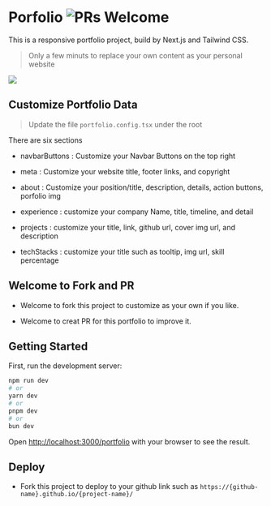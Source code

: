 # Porfolio ![PRs Welcome](https://img.shields.io/badge/PRs-welcome-green.svg)

This is a responsive portfolio project, build by Next.js and Tailwind CSS.

> Only a few minuts to replace your own content as your personal website

[<img src="https://baskvava.github.io/portfolio/portfolio-3.png">](https://baskvava.github.io/portfolio/)

## Customize Portfolio Data

> Update the file `portfolio.config.tsx` under the root

There are six sections

- navbarButtons : Customize your Navbar Buttons on the top right

- meta : Customize your website title, footer links, and copyright

- about : Customize your position/title, description, details, action buttons, porfolio img

- experience : customize your company Name, title, timeline, and detail

- projects : customize your title, link, github url, cover img url, and description

- techStacks : customize your title such as tooltip, img url, skill percentage

## Welcome to Fork and PR

- Welcome to fork this project to customize as your own if you like.

- Welcome to creat PR for this portfolio to improve it.

## Getting Started

First, run the development server:

```bash
npm run dev
# or
yarn dev
# or
pnpm dev
# or
bun dev
```

Open [http://localhost:3000/portfolio](http://localhost:3000/portfolio) with your browser to see the result.

## Deploy

- Fork this project to deploy to your github link such as
  `https://{github-name}.github.io/{project-name}/`
